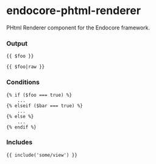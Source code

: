 # endocore-phtml-renderer

PHtml Renderer component for the Endocore framework.

### Output

```
{{ $foo }}

{{ $foo|raw }}
```

### Conditions

```
{% if ($foo === true) %}
    ...
{% elseif ($bar === true) %}
    ...
{% else %}
    ...
{% endif %}
```

### Includes

```
{{ include('some/view') }}
```
